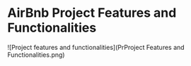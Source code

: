 # AirBnb Project Features and Functionalities

![Project features and functionalities](PrProject Features and Functionalities.png)
